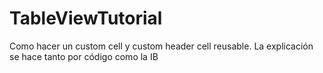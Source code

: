 # TableViewTutorial
Como hacer un custom cell y custom header cell reusable. La explicación se hace tanto por código como la IB
